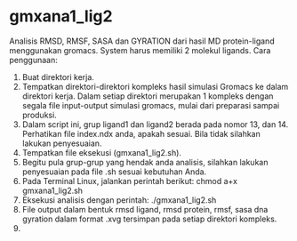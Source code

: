 # gmxana1_lig2
Analisis RMSD, RMSF, SASA dan GYRATION dari hasil MD protein-ligand menggunakan gromacs. System harus memiliki 2 molekul ligands.
Cara penggunaan:
1. Buat direktori kerja.
2. Tempatkan direktori-direktori kompleks hasil simulasi Gromacs ke dalam direktori kerja. Dalam setiap direktori merupakan 1 kompleks dengan segala file input-output simulasi gromacs, mulai dari preparasi sampai produksi.
3. Dalam script ini, grup ligand1 dan ligand2 berada pada nomor 13, dan 14. Perhatikan file index.ndx anda, apakah sesuai. Bila tidak silahkan lakukan penyesuaian.
4. Tempatkan file eksekusi (gmxana1_lig2.sh).
5. Begitu pula grup-grup yang hendak anda analisis, silahkan lakukan penyesuaian pada file .sh sesuai kebutuhan Anda.
6. Pada Terminal Linux, jalankan perintah berikut: chmod a+x gmxana1_lig2.sh
7. Eksekusi analisis dengan perintah: ./gmxana1_lig2.sh
8. File output dalam bentuk rmsd ligand, rmsd protein, rmsf, sasa dna gyration dalam format .xvg tersimpan pada setiap direktori kompleks.
9. 
